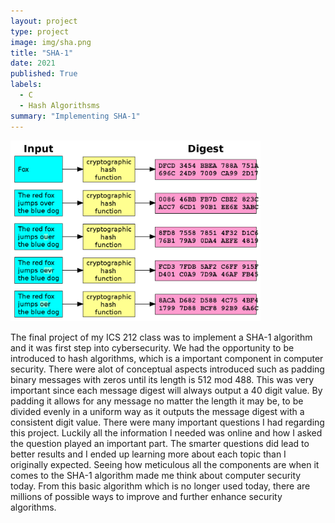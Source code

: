 ```yaml
---
layout: project
type: project
image: img/sha.png
title: "SHA-1"
date: 2021
published: True
labels:
  - C
  - Hash Algorithsms
summary: "Implementing SHA-1"
---
```


<img width="400px" src="../img/1200px-Cryptographic_Hash_Function.svg.png">

The final project of my ICS 212 class was to implement a SHA-1 algorithm and it was first step into cybersecurity. We had the opportunity to be introduced to hash algorithms, which is a important component in computer security. There were alot of conceptual aspects introduced such as padding binary messages with zeros until its length is 512 mod 488. This was very important since each message digest will always output a 40 digit value. By padding it allows for any message no matter the length it may be, to be divided evenly in a uniform way as it outputs the message digest with a consistent digit value. There were many important questions I had regarding this project. Luckily all the information I needed was online and how I asked the question played an important part. The smarter questions did lead to better results and I ended up learning more about each topic than I originally expected. Seeing how meticulous all the components are when it comes to the SHA-1 algorithm made me think about computer security today. From this basic algorithm which is no longer used today, there are millions of possible ways to improve and further enhance security algorithms.
